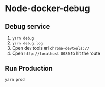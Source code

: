 # Node-docker-debug

## Debug service
1. `yarn debug`
2. `yarn debug:log`
3. Open dev tools url `chrome-devtools://`
4. Open `http://localhost:8080` to hit the route

## Run Production
`yarn prod`
